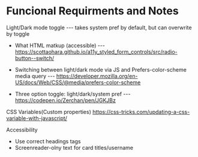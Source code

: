 # Funcional Requirments and Notes

Light/Dark mode toggle  --- takes system pref by default, but can overwrite by toggle
- What HTML matkup (accessible) --- https://scottaohara.github.io/a11y_styled_form_controls/src/radio-button--switch/

- Switching between light/dark mode via JS and Prefers-color-scheme media query --- https://developer.mozilla.org/en-US/docs/Web/CSS/@media/prefers-color-scheme
- Three option toggle: light/dark/system pref --- https://codepen.io/Zerchan/pen/JGKJBz


CSS Variables(Custom properties)
https://css-tricks.com/updating-a-css-variable-with-javascript/



Accessibility
- Use correct headings tags
- Screenreader-olny text for card titles/username

